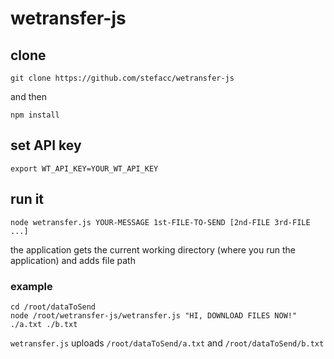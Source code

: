 # wetransfer-js
## clone
```
git clone https://github.com/stefacc/wetransfer-js
```
and then
```
npm install
```
## set API key
```
export WT_API_KEY=YOUR_WT_API_KEY
```
## run it
```
node wetransfer.js YOUR-MESSAGE 1st-FILE-TO-SEND [2nd-FILE 3rd-FILE ...]
```
the application gets the current working directory (where you run the application) and adds file path
### example
```
cd /root/dataToSend
node /root/wetransfer-js/wetransfer.js "HI, DOWNLOAD FILES NOW!" ./a.txt ./b.txt
```
`wetransfer.js` uploads `/root/dataToSend/a.txt` and `/root/dataToSend/b.txt`

